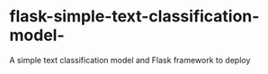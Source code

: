 # flask-simple-text-classification-model-
A simple text classification model and Flask framework to deploy
